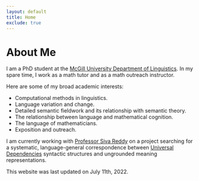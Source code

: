 ```yaml
---
layout: default
title: Home
exclude: true
---
```


# About Me

I am a PhD student at the [McGill University Department of Linguistics](https://www.mcgill.ca/linguistics/). In my spare time, I work as a math tutor and as a math outreach instructor.

Here are some of my broad academic interests:

- Computational methods in linguistics.
- Language variation and change.
- Detailed semantic fieldwork and its relationship with semantic theory.
- The relationship between language and mathematical cognition.
- The language of mathematicians.
- Exposition and outreach.

I am currently working with [Professor Siva Reddy](https://sivareddy.in/) on a project searching for a systematic, language-general correspondence between [Universal Dependencies](https://universaldependencies.org/) syntactic structures and ungrounded meaning representations.

This website was last updated on July 11th, 2022.